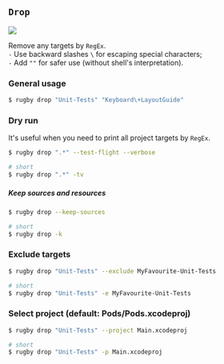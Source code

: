 
## `Drop`
<img src="https://img.shields.io/badge/version-beta-orange.svg" />

Remove any targets by `RegEx`.\
`-` Use backward slashes `\` for escaping special characters;\
`-` Add `""` for safer use (without shell's interpretation).

### General usage

```bash
$ rugby drop "Unit-Tests" "Keyboard\+LayoutGuide"
```

### Dry run

It's useful when you need to print all project targets by `RegEx`.

```bash
$ rugby drop ".*" --test-flight --verbose

# short
$ rugby drop ".*" -tv
```

##### Keep sources and resources

```bash
$ rugby drop --keep-sources

# short
$ rugby drop -k
```

### Exclude targets

```bash
$ rugby drop "Unit-Tests" --exclude MyFavourite-Unit-Tests

# short
$ rugby drop "Unit-Tests" -e MyFavourite-Unit-Tests
```

### Select project (default: Pods/Pods.xcodeproj)

```bash
$ rugby drop "Unit-Tests" --project Main.xcodeproj

# short
$ rugby drop "Unit-Tests" -p Main.xcodeproj
```